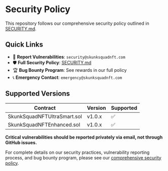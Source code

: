 # Security Policy

This repository follows our comprehensive security policy outlined in [SECURITY.md](../SECURITY.md).

## Quick Links

- 🚨 **Report Vulnerabilities**: `security@skunksquadnft.com`
- 🛡️ **Full Security Policy**: [SECURITY.md](../SECURITY.md)
- 🏆 **Bug Bounty Program**: See rewards in our full policy
- 📞 **Emergency Contact**: `emergency@skunksquadnft.com`

## Supported Versions

| Contract | Version | Supported |
| ------- | ------- | --------- |
| SkunkSquadNFTUltraSmart.sol | v1.0.x | ✅ |
| SkunkSquadNFTEnhanced.sol | v1.0.x | ✅ |

**Critical vulnerabilities should be reported privately via email, not through GitHub issues.**

For complete details on our security practices, vulnerability reporting process, and bug bounty program, please see our [comprehensive security policy](../SECURITY.md).
 
 